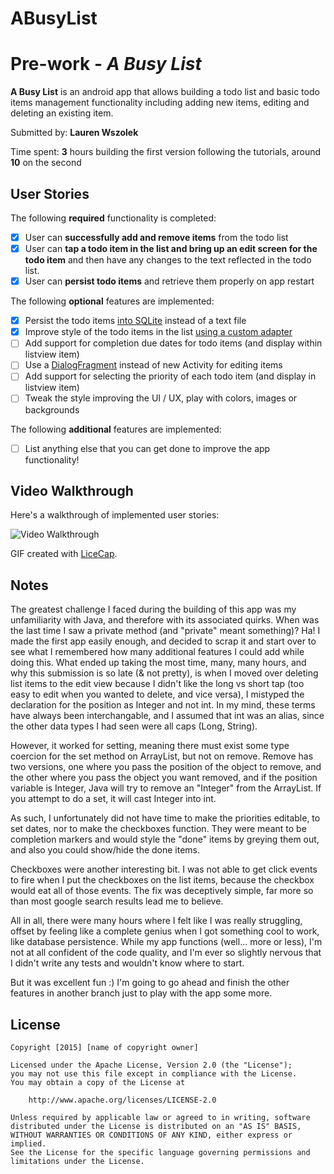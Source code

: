 # ABusyList
# Pre-work - *A Busy List*

**A Busy List** is an android app that allows building a todo list and basic todo items management functionality including adding new items, editing and deleting an existing item.

Submitted by: **Lauren Wszolek**

Time spent: **3** hours building the first version following the tutorials, around **10** on the second

## User Stories

The following **required** functionality is completed:

* [x] User can **successfully add and remove items** from the todo list
* [x] User can **tap a todo item in the list and bring up an edit screen for the todo item** and then have any changes to the text reflected in the todo list.
* [x] User can **persist todo items** and retrieve them properly on app restart

The following **optional** features are implemented:

* [x] Persist the todo items [into SQLite](http://guides.codepath.com/android/Persisting-Data-to-the-Device#sqlite) instead of a text file
* [x] Improve style of the todo items in the list [using a custom adapter](http://guides.codepath.com/android/Using-an-ArrayAdapter-with-ListView)
* [ ] Add support for completion due dates for todo items (and display within listview item)
* [ ] Use a [DialogFragment](http://guides.codepath.com/android/Using-DialogFragment) instead of new Activity for editing items
* [ ] Add support for selecting the priority of each todo item (and display in listview item)
* [ ] Tweak the style improving the UI / UX, play with colors, images or backgrounds

The following **additional** features are implemented:

* [ ] List anything else that you can get done to improve the app functionality!

## Video Walkthrough 

Here's a walkthrough of implemented user stories:

<img src='http://i.imgur.com/link/to/your/gif/file.gif' title='Video Walkthrough' width='' alt='Video Walkthrough' />

GIF created with [LiceCap](http://www.cockos.com/licecap/).

## Notes

The greatest challenge I faced during the building of this app was my unfamiliarity with Java, and therefore with its 
associated quirks. When was the last time I saw a private method (and "private" meant something)? Ha! I made the first
app easily enough, and decided to scrap it and start over to see what I remembered how many additional features I 
could add while doing this. What ended up taking the most time, many, many hours, and why this submission is so late 
(& not pretty), is when I moved over deleting list items to the edit view because I didn't like the long vs short tap 
(too easy to edit when you wanted to delete, and vice versa), I mistyped the declaration for the position as Integer 
and not int. In my mind, these terms have always been interchangable, and I assumed that int was an alias, since the 
other data types I had seen were all caps (Long, String). 

However, it worked for setting, meaning there must exist some type coercion for the set method on ArrayList, but not
on remove. Remove has two versions, one where you pass the position of the object to remove, and the other where you 
pass the object you want removed, and if the position variable is Integer, Java will try to remove an "Integer" from 
the ArrayList. If you attempt to do a set, it will cast Integer into int.

As such, I unfortunately did not have time to make the priorities editable, to set dates, nor to make the checkboxes 
function. They were meant to be completion markers and would style the "done" items by greying them out, and also you 
could show/hide the done items. 

Checkboxes were another interesting bit. I was not able to get click events to fire when I put the checkboxes on the
list items, because the checkbox would eat all of those events. The fix was deceptively simple, far more so than
most google search results lead me to believe.

All in all, there were many hours where I felt like I was really struggling, offset by feeling like a complete genius
when I got something cool to work, like database persistence. While my app functions (well... more or less), I'm not 
at all confident of the code quality, and I'm ever so slightly nervous that I didn't write any tests and wouldn't know
where to start.

But it was excellent fun :) I'm going to go ahead and finish the other features in another branch just to play with
the app some more.

## License

    Copyright [2015] [name of copyright owner]

    Licensed under the Apache License, Version 2.0 (the "License");
    you may not use this file except in compliance with the License.
    You may obtain a copy of the License at

        http://www.apache.org/licenses/LICENSE-2.0

    Unless required by applicable law or agreed to in writing, software
    distributed under the License is distributed on an "AS IS" BASIS,
    WITHOUT WARRANTIES OR CONDITIONS OF ANY KIND, either express or implied.
    See the License for the specific language governing permissions and
    limitations under the License.
